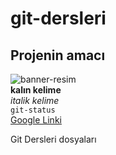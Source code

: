 # git-dersleri
## Projenin amacı
![banner-resim](https://www.cumhuriyet.com.tr/Archive/2021/11/29/1888598/kapak_112247.jpg)<br/>
**kalın kelime**<br/>
*italik kelime*<br/>
`git-status`<br/>
[Google Linki](http://www.google.com)<br/>

Git Dersleri dosyaları

